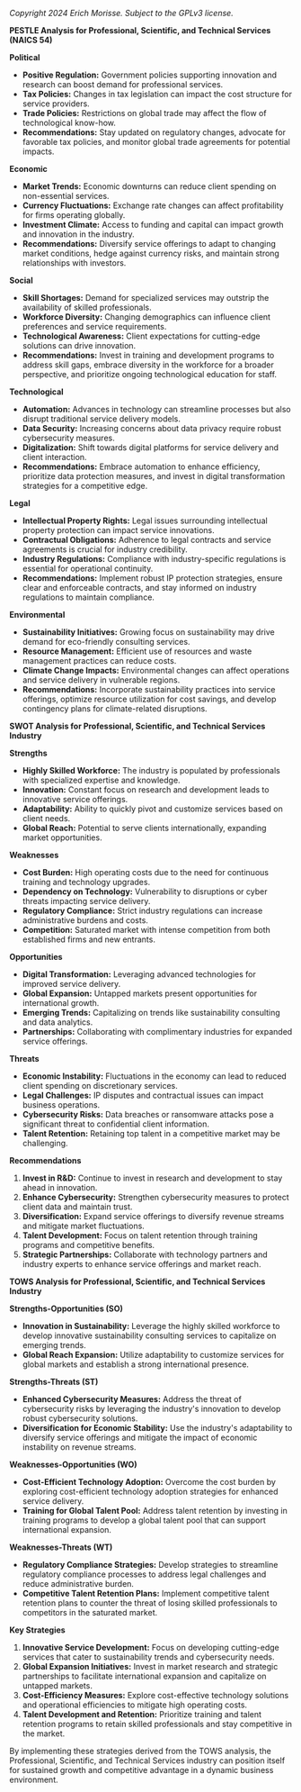 *Copyright 2024 Erich Morisse.  Subject to the GPLv3 license.*


**PESTLE Analysis for Professional, Scientific, and Technical Services (NAICS 54)**

**Political**
- **Positive Regulation:** Government policies supporting innovation and research can boost demand for professional services.
- **Tax Policies:** Changes in tax legislation can impact the cost structure for service providers.
- **Trade Policies:** Restrictions on global trade may affect the flow of technological know-how.
- **Recommendations:** Stay updated on regulatory changes, advocate for favorable tax policies, and monitor global trade agreements for potential impacts.

**Economic**
- **Market Trends:** Economic downturns can reduce client spending on non-essential services.
- **Currency Fluctuations:** Exchange rate changes can affect profitability for firms operating globally.
- **Investment Climate:** Access to funding and capital can impact growth and innovation in the industry.
- **Recommendations:** Diversify service offerings to adapt to changing market conditions, hedge against currency risks, and maintain strong relationships with investors.

**Social**
- **Skill Shortages:** Demand for specialized services may outstrip the availability of skilled professionals.
- **Workforce Diversity:** Changing demographics can influence client preferences and service requirements.
- **Technological Awareness:** Client expectations for cutting-edge solutions can drive innovation.
- **Recommendations:** Invest in training and development programs to address skill gaps, embrace diversity in the workforce for a broader perspective, and prioritize ongoing technological education for staff.

**Technological**
- **Automation:** Advances in technology can streamline processes but also disrupt traditional service delivery models.
- **Data Security:** Increasing concerns about data privacy require robust cybersecurity measures.
- **Digitalization:** Shift towards digital platforms for service delivery and client interaction.
- **Recommendations:** Embrace automation to enhance efficiency, prioritize data protection measures, and invest in digital transformation strategies for a competitive edge.

**Legal**
- **Intellectual Property Rights:** Legal issues surrounding intellectual property protection can impact service innovations.
- **Contractual Obligations:** Adherence to legal contracts and service agreements is crucial for industry credibility.
- **Industry Regulations:** Compliance with industry-specific regulations is essential for operational continuity.
- **Recommendations:** Implement robust IP protection strategies, ensure clear and enforceable contracts, and stay informed on industry regulations to maintain compliance.

**Environmental**
- **Sustainability Initiatives:** Growing focus on sustainability may drive demand for eco-friendly consulting services.
- **Resource Management:** Efficient use of resources and waste management practices can reduce costs.
- **Climate Change Impacts:** Environmental changes can affect operations and service delivery in vulnerable regions.
- **Recommendations:** Incorporate sustainability practices into service offerings, optimize resource utilization for cost savings, and develop contingency plans for climate-related disruptions.

**SWOT Analysis for Professional, Scientific, and Technical Services Industry**

**Strengths**
- **Highly Skilled Workforce:** The industry is populated by professionals with specialized expertise and knowledge.
- **Innovation:** Constant focus on research and development leads to innovative service offerings.
- **Adaptability:** Ability to quickly pivot and customize services based on client needs.
- **Global Reach:** Potential to serve clients internationally, expanding market opportunities.

**Weaknesses**
- **Cost Burden:** High operating costs due to the need for continuous training and technology upgrades.
- **Dependency on Technology:** Vulnerability to disruptions or cyber threats impacting service delivery.
- **Regulatory Compliance:** Strict industry regulations can increase administrative burdens and costs.
- **Competition:** Saturated market with intense competition from both established firms and new entrants.

**Opportunities**
- **Digital Transformation:** Leveraging advanced technologies for improved service delivery.
- **Global Expansion:** Untapped markets present opportunities for international growth.
- **Emerging Trends:** Capitalizing on trends like sustainability consulting and data analytics.
- **Partnerships:** Collaborating with complimentary industries for expanded service offerings.

**Threats**
- **Economic Instability:** Fluctuations in the economy can lead to reduced client spending on discretionary services.
- **Legal Challenges:** IP disputes and contractual issues can impact business operations.
- **Cybersecurity Risks:** Data breaches or ransomware attacks pose a significant threat to confidential client information.
- **Talent Retention:** Retaining top talent in a competitive market may be challenging.

**Recommendations**
1. **Invest in R&D:** Continue to invest in research and development to stay ahead in innovation.
2. **Enhance Cybersecurity:** Strengthen cybersecurity measures to protect client data and maintain trust.
3. **Diversification:** Expand service offerings to diversify revenue streams and mitigate market fluctuations.
4. **Talent Development:** Focus on talent retention through training programs and competitive benefits.
5. **Strategic Partnerships:** Collaborate with technology partners and industry experts to enhance service offerings and market reach.

**TOWS Analysis for Professional, Scientific, and Technical Services Industry**

**Strengths-Opportunities (SO)**
- **Innovation in Sustainability:** Leverage the highly skilled workforce to develop innovative sustainability consulting services to capitalize on emerging trends.
- **Global Reach Expansion:** Utilize adaptability to customize services for global markets and establish a strong international presence.

**Strengths-Threats (ST)**
- **Enhanced Cybersecurity Measures:** Address the threat of cybersecurity risks by leveraging the industry's innovation to develop robust cybersecurity solutions.
- **Diversification for Economic Stability:** Use the industry's adaptability to diversify service offerings and mitigate the impact of economic instability on revenue streams.

**Weaknesses-Opportunities (WO)**
- **Cost-Efficient Technology Adoption:** Overcome the cost burden by exploring cost-efficient technology adoption strategies for enhanced service delivery.
- **Training for Global Talent Pool:** Address talent retention by investing in training programs to develop a global talent pool that can support international expansion.

**Weaknesses-Threats (WT)**
- **Regulatory Compliance Strategies:** Develop strategies to streamline regulatory compliance processes to address legal challenges and reduce administrative burden.
- **Competitive Talent Retention Plans:** Implement competitive talent retention plans to counter the threat of losing skilled professionals to competitors in the saturated market.

**Key Strategies**
1. **Innovative Service Development:** Focus on developing cutting-edge services that cater to sustainability trends and cybersecurity needs.
2. **Global Expansion Initiatives:** Invest in market research and strategic partnerships to facilitate international expansion and capitalize on untapped markets.
3. **Cost-Efficiency Measures:** Explore cost-effective technology solutions and operational efficiencies to mitigate high operating costs.
4. **Talent Development and Retention:** Prioritize training and talent retention programs to retain skilled professionals and stay competitive in the market.

By implementing these strategies derived from the TOWS analysis, the Professional, Scientific, and Technical Services industry can position itself for sustained growth and competitive advantage in a dynamic business environment.

